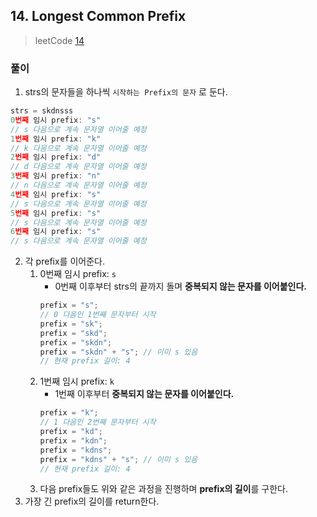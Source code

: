 ## 14. Longest Common Prefix

> leetCode [14](https://leetcode.com/problems/longest-common-prefix/)

### 풀이

1. strs의 문자들을 하나씩 `시작하는 Prefix의 문자` 로 둔다.

```js
strs = skdnsss
0번째 임시 prefix: "s"
// s 다음으로 계속 문자열 이어줄 예정
1번째 임시 prefix: "k"
// k 다음으로 계속 문자열 이어줄 예정
2번째 임시 prefix: "d"
// d 다음으로 계속 문자열 이어줄 예정
3번째 임시 prefix: "n"
// n 다음으로 계속 문자열 이어줄 예정
4번째 임시 prefix: "s"
// s 다음으로 계속 문자열 이어줄 예정
5번째 임시 prefix: "s"
// s 다음으로 계속 문자열 이어줄 예정
6번째 임시 prefix: "s"
// s 다음으로 계속 문자열 이어줄 예정
```

2. 각 prefix를 이어준다.
   1. 0번째 임시 prefix: `s`
      - 0번째 이후부터 strs의 끝까지 돌며 **중복되지 않는 문자를 이어붙인다.**
      ```js
      prefix = "s";
      // 0 다음인 1번째 문자부터 시작
      prefix = "sk";
      prefix = "skd";
      prefix = "skdn";
      prefix = "skdn" + "s"; // 이미 s 있음
      // 현재 prefix 길이: 4
      ```
   2. 1번째 임시 prefix: `k`
      - 1번째 이후부터 **중복되지 않는 문자를 이어붙인다.**
      ```js
      prefix = "k";
      // 1 다음인 2번째 문자부터 시작
      prefix = "kd";
      prefix = "kdn";
      prefix = "kdns";
      prefix = "kdns" + "s"; // 이미 s 있음
      // 현재 prefix 길이: 4
      ```
   3. 다음 prefix들도 위와 같은 과정을 진행하며 **prefix의 길이**를 구한다.
3. 가장 긴 prefix의 길이를 return한다.
